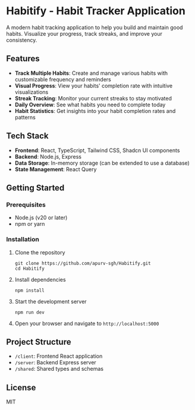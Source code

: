 # Habitify - Habit Tracker Application

A modern habit tracking application to help you build and maintain good habits. Visualize your progress, track streaks, and improve your consistency.

## Features

- **Track Multiple Habits**: Create and manage various habits with customizable frequency and reminders
- **Visual Progress**: View your habits' completion rate with intuitive visualizations
- **Streak Tracking**: Monitor your current streaks to stay motivated
- **Daily Overview**: See what habits you need to complete today
- **Habit Statistics**: Get insights into your habit completion rates and patterns

## Tech Stack

- **Frontend**: React, TypeScript, Tailwind CSS, Shadcn UI components
- **Backend**: Node.js, Express
- **Data Storage**: In-memory storage (can be extended to use a database)
- **State Management**: React Query

## Getting Started

### Prerequisites

- Node.js (v20 or later)
- npm or yarn

### Installation

1. Clone the repository
   ```
   git clone https://github.com/apurv-sgh/Habitify.git
   cd Habitify
   ```

2. Install dependencies
   ```
   npm install
   ```

3. Start the development server
   ```
   npm run dev
   ```

4. Open your browser and navigate to `http://localhost:5000`

## Project Structure

- `/client`: Frontend React application
- `/server`: Backend Express server
- `/shared`: Shared types and schemas

## License

MIT
